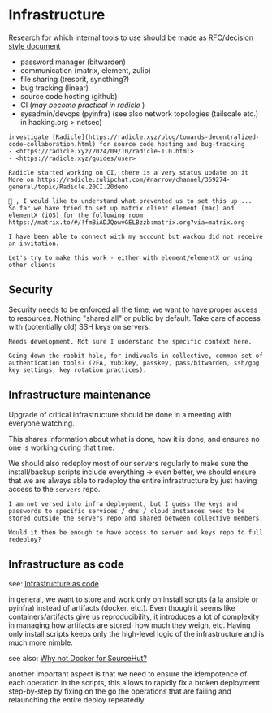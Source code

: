 # Infrastructure

Research for which internal tools to use should be made as [RFC/decision style document](#sop-ref)

- password manager (bitwarden)
- communication (matrix, element, zulip)
- file sharing (tresorit, syncthing?)
- bug tracking (linear)
- source code hosting (github)
- CI (_may become practical in radicle_ )
- sysadmin/devops (pyinfra) (see also network topologies (tailscale etc.) in hacking.org > netsec)

```{tip}
investigate [Radicle](https://radicle.xyz/blog/towards-decentralized-code-collaboration.html) for source code hosting and bug-tracking
- <https://radicle.xyz/2024/09/10/radicle-1.0.html>
- <https://radicle.xyz/guides/user>

Radicle started working on CI, there is a very status update on it
More on https://radicle.zulipchat.com/#narrow/channel/369274-general/topic/Radicle.20CI.20demo
```

```{note}
🙈 , I would like to understand what prevented us to set this up ...
So far we have tried to set up matrix client element (mac) and elementX (iOS) for the following room
https://matrix.to/#/!fmBiADJQowvGELBzzb:matrix.org?via=matrix.org

I have been able to connect with my account but wackou did not receive an invitation.

Let's try to make this work - either with element/elementX or using other clients
```

## Security

Security needs to be enforced all the time, we want to have proper access to resources. Nothing "shared all" or public by default. Take care of access with (potentially old) SSH keys on servers.

```{note}
Needs development. Not sure I understand the specific context here. 

Going down the rabbit hole, for indivuals in collective, common set of authentication tools? (2FA, Yubikey, passkey, pass/bitwarden, ssh/gpg key settings, key rotation practices).
```

## Infrastructure maintenance

Upgrade of critical infrastructure should be done in a meeting with everyone watching.

This shares information about what is done, how it is done, and ensures no one is working during that time.

We should also redeploy most of our servers regularly to make sure the install/backup scripts include everything -> even better, we should ensure that we are always able to redeploy the entire infrastructure by just having access to the `servers` repo.

```{note}
I am not versed into infra deployment, but I guess the keys and passwords to specific services / dns / cloud instances need to be stored outside the servers repo and shared between collective members.

Would it then be enough to have access to server and keys repo to full redeploy?
```


## Infrastructure as code

see: [Infrastructure as code](https://en.wikipedia.org/wiki/Infrastructure_as_code)

in general, we want to store and work only on install scripts (a la ansible or pyinfra) instead of artifacts (docker, etc.). Even though it seems like containers/artifacts give us reproducibility, it introduces a lot of complexity in managing how artifacts are stored, how much they weigh, etc. Having only install scripts keeps only the high-level logic of the infrastructure and is much more nimble.

see also: [Why not Docker for SourceHut?](https://paste.sr.ht/~sircmpwn/78cc21e1661d5a9d8038f47e532d286807ac89ad)

another important aspect is that we need to ensure the idempotence of each operation in the scripts, this allows
to rapidly fix a broken deployment step-by-step by fixing on the go the operations that are failing and relaunching
the entire deploy repeatedly
